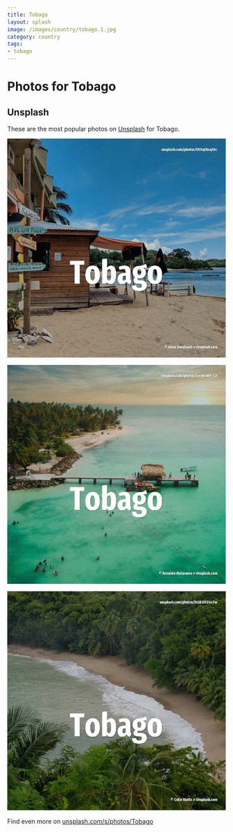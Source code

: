 ```yaml
---
title: Tobago
layout: splash
image: /images/country/tobago.1.jpg
category: country
tags:
- tobago
---
```

# Photos for Tobago

## Unsplash

These are the most popular photos on [Unsplash](https://unsplash.com) for Tobago.

![Tobago](/images/country/tobago.1.jpg)

![Tobago](/images/country/tobago.2.jpg)

![Tobago](/images/country/tobago.3.jpg)

Find even more on [unsplash.com/s/photos/Tobago](https://unsplash.com/s/photos/Tobago)
